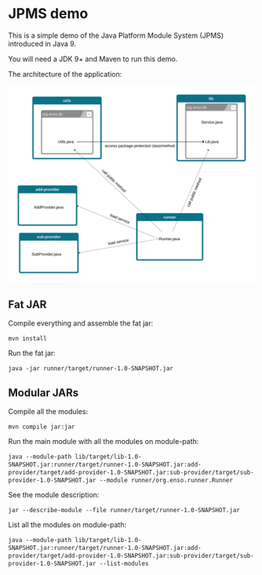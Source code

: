 # JPMS demo
This is a simple demo of the Java Platform Module System (JPMS) introduced in Java 9.

You will need a JDK 9+ and Maven to run this demo.

The architecture of the application:

![Architecture](./simple-fat-jar-app.svg)

## Fat JAR
Compile everything and assemble the fat jar:
```shell
mvn install
```

Run the fat jar:
```shell
java -jar runner/target/runner-1.0-SNAPSHOT.jar
```

## Modular JARs
Compile all the modules:
```shell
mvn compile jar:jar
```

Run the main module with all the modules on module-path:
```shell
java --module-path lib/target/lib-1.0-SNAPSHOT.jar:runner/target/runner-1.0-SNAPSHOT.jar:add-provider/target/add-provider-1.0-SNAPSHOT.jar:sub-provider/target/sub-provider-1.0-SNAPSHOT.jar --module runner/org.enso.runner.Runner
```

See the module description:
```shell
jar --describe-module --file runner/target/runner-1.0-SNAPSHOT.jar
```

List all the modules on module-path:
```shell
java --module-path lib/target/lib-1.0-SNAPSHOT.jar:runner/target/runner-1.0-SNAPSHOT.jar:add-provider/target/add-provider-1.0-SNAPSHOT.jar:sub-provider/target/sub-provider-1.0-SNAPSHOT.jar --list-modules
```


